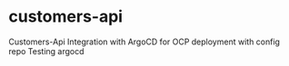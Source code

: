 # customers-api
Customers-Api
Integration with ArgoCD for OCP deployment with config repo
Testing argocd

